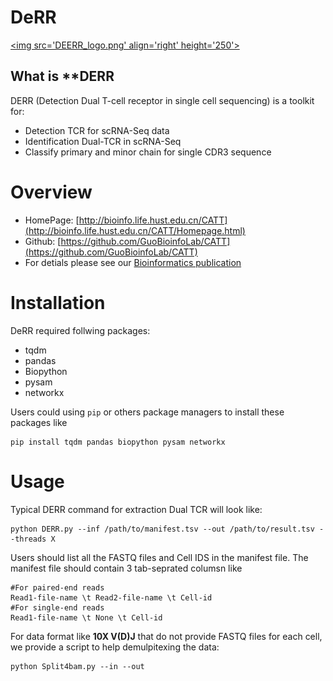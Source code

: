 # DeRR

<a href='blank'><img src='DEERR_logo.png' align='right' height='250'>

</a>



## What is **DERR

DERR (Detection Dual T-cell receptor in single cell sequencing) is a toolkit for:

- Detection TCR for scRNA-Seq data
- Identification Dual-TCR  in scRNA-Seq
- Classify primary and minor chain for single CDR3 sequence

# Overview

- HomePage: [http://bioinfo.life.hust.edu.cn/CATT](http://bioinfo.life.hust.edu.cn/CATT/Homepage.html)
- Github: [https://github.com/GuoBioinfoLab/CATT](https://github.com/GuoBioinfoLab/CATT)
- For detials please see our [Bioinformatics publication](!https://doi.org/10.1093/bioinformatics/btaa432)

# Installation

DeRR required follwing packages:

* tqdm
* pandas 
* Biopython
* pysam
* networkx

Users could using `pip` or others package managers to install these packages like

```
pip install tqdm pandas biopython pysam networkx
```



# Usage

Typical DERR command for extraction Dual TCR will look like:

```
python DERR.py --inf /path/to/manifest.tsv --out /path/to/result.tsv --threads X
```

Users should list all the FASTQ files and Cell IDS in the manifest file. The manifest file should contain 3 tab-seprated columsn like

```
#For paired-end reads
Read1-file-name \t Read2-file-name \t Cell-id
#For single-end reads
Read1-file-name \t None \t Cell-id
```

For data format like **10X V(D)J** that do not provide FASTQ files for each cell,  we provide a script to help demulpitexing the data:

```
python Split4bam.py --in --out 
```

